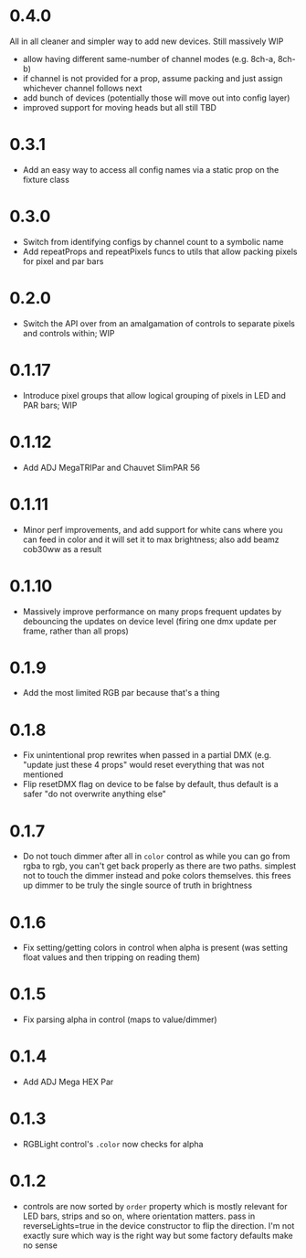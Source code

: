 # 0.4.0

All in all cleaner and simpler way to add new devices. Still massively WIP

* allow having different same-number of channel modes (e.g. 8ch-a, 8ch-b)
* if channel is not provided for a prop, assume packing and just assign whichever
  channel follows next
* add bunch of devices (potentially those will move out into config layer)
* improved support for moving heads but all still TBD

# 0.3.1

* Add an easy way to access all config names via a static prop
  on the fixture class

# 0.3.0

* Switch from identifying configs by channel count to a
  symbolic name
* Add repeatProps and repeatPixels funcs to utils that
  allow packing pixels for pixel and par bars

# 0.2.0

* Switch the API over from an amalgamation of controls to
  separate pixels and controls within; WIP


# 0.1.17

* Introduce pixel groups that allow logical grouping of
  pixels in LED and PAR bars; WIP

# 0.1.12

* Add ADJ MegaTRIPar and Chauvet SlimPAR 56

# 0.1.11
* Minor perf improvements, and add support for white cans
  where you can feed in color and it will set it to max
  brightness; also add beamz cob30ww as a result

# 0.1.10
* Massively improve performance on many props frequent updates
  by debouncing the updates on device level (firing one
  dmx update per frame, rather than all props)

# 0.1.9
* Add the most limited RGB par because that's a thing

# 0.1.8
* Fix unintentional prop rewrites when passed in a partial
  DMX (e.g. "update just these 4 props" would reset everything that
  was not mentioned
* Flip resetDMX flag on device to be false by default, thus
  default is a safer "do not overwrite anything else"

# 0.1.7
* Do not touch dimmer after all in `color` control as
  while you can go from rgba to rgb, you can't get back properly
  as there are two paths. simplest not to touch the dimmer
  instead and poke colors themselves. this frees up dimmer to be
  truly the single source of truth in brightness

# 0.1.6
* Fix setting/getting colors in control when alpha is present
  (was setting float values and then tripping on reading them)

# 0.1.5
* Fix parsing alpha in control (maps to value/dimmer)

# 0.1.4
* Add ADJ Mega HEX Par

# 0.1.3
* RGBLight control's `.color` now checks for alpha

# 0.1.2
* controls are now sorted by `order` property which is mostly
  relevant for LED bars, strips and so on, where orientation
  matters. pass in reverseLights=true in the device constructor
  to flip the direction. I'm not exactly sure which way is the right
  way but some factory defaults make no sense
